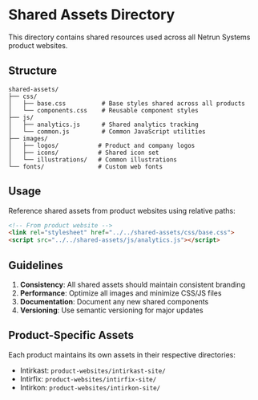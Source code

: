 # Shared Assets Directory

This directory contains shared resources used across all Netrun Systems product websites.

## Structure

```
shared-assets/
├── css/
│   ├── base.css          # Base styles shared across all products
│   └── components.css    # Reusable component styles
├── js/
│   ├── analytics.js      # Shared analytics tracking
│   └── common.js         # Common JavaScript utilities
├── images/
│   ├── logos/           # Product and company logos
│   ├── icons/           # Shared icon set
│   └── illustrations/   # Common illustrations
└── fonts/               # Custom web fonts
```

## Usage

Reference shared assets from product websites using relative paths:

```html
<!-- From product website -->
<link rel="stylesheet" href="../../shared-assets/css/base.css">
<script src="../../shared-assets/js/analytics.js"></script>
```

## Guidelines

1. **Consistency**: All shared assets should maintain consistent branding
2. **Performance**: Optimize all images and minimize CSS/JS files
3. **Documentation**: Document any new shared components
4. **Versioning**: Use semantic versioning for major updates

## Product-Specific Assets

Each product maintains its own assets in their respective directories:
- Intirkast: `product-websites/intirkast-site/`
- Intirfix: `product-websites/intirfix-site/`
- Intirkon: `product-websites/intirkon-site/` 
